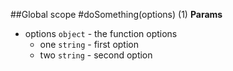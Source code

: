 ##Global scope
<a name="doSomething"></a>
#doSomething(options) (1)
**Params**

- options `object` - the function options
  - one `string` - first option
  - two `string` - second option


